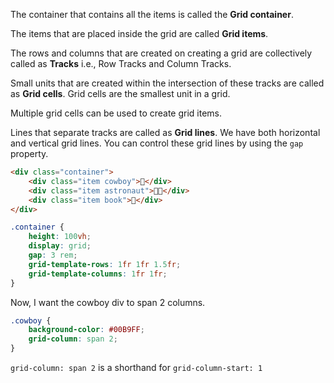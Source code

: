 The container that contains all the items is called the **Grid container**.

The items that are placed inside the grid are called **Grid items**.

The rows and columns that are created on creating a grid are collectively called as **Tracks** i.e., Row Tracks and Column Tracks.

Small units that are created within the intersection of these tracks are called as **Grid cells**. Grid cells are the smallest unit in a grid.

Multiple grid cells can be used to create grid items.

Lines that separate tracks are called as **Grid lines**. We have both horizontal and vertical grid lines. You can control these grid lines by using the `gap` property.

```html
<div class="container">
	<div class="item cowboy">🤠</div>
	<div class="item astronaut">👩‍🚀</div>
	<div class="item book">📖</div>
</div>
```

```css
.container {
	height: 100vh;
	display: grid;
	gap: 3 rem;
	grid-template-rows: 1fr 1fr 1.5fr;
	grid-template-columns: 1fr 1fr;
}
```

Now, I want the cowboy div to span 2 columns.

```css
.cowboy {
	background-color: #00B9FF;
	grid-column: span 2;
}
```

`grid-column: span 2` is a shorthand for `grid-column-start: 1` 